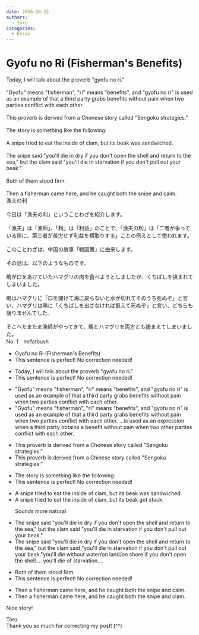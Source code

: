 ```yaml
---
date: 2016-10-22
authors:
  - toru
categories:
  - Essay
---
```


<h1 id="subject_show">Gyofu no Ri (Fisherman's Benefits)</h1>
<div class="date" hidden>Oct 22, 2016 14:15</div>
<div id="post"><div id="body_show_ori">
Today, I will talk about the proverb "gyofu no ri."<br/><br/>"Gyofu" means "fisherman", "ri" means "benefits", and "gyofu no ri" is used as an example of that a third party grabs benefits without pain when two parties conflict with each other.<br/><br/>This proverb is derived from a Chonese story called "Sengoku strategies."<br/><br/>The story is something like the following:<br/><br/>A snipe tried to eat the inside of clam, but its beak was sandwiched.<br/><br/>The snipe said "you'll die in dry if you don't open the shell and return to the sea," but the clam said "you'll die in starvation if you don't pull out your beak."<br/><br/>Both of them stood firm.<br/><br/>Then a fisherman came here, and he caught both the snipe and calm.
</div></div>

<!-- more -->

<div id="post_ja"><div id="body_show_mo">
漁夫の利<br/><br/>今日は「漁夫の利」ということわざを紹介します。<br/><br/>「漁夫」は「漁師」、「利」は「利益」のことで、「漁夫の利」は「二者が争っている隙に、第三者が苦労せず利益を横取りする」ことの例えとして使われます。<br/><br/>このことわざは、中国の故事「戦国策」に由来します。<br/><br/>その話は、以下のようなものです。<br/><br/>鴫が口をあけていたハマグリの肉を食べようとしましたが、くちばしを挟まれてしまいました。<br/><br/>鴫はハマグリに「口を開けて海に戻らないと水が切れてそのうち死ぬぞ」と言い、ハマグリは鴫に「くちばしを出さなければ飢えて死ぬぞ」と言い、どちらも譲りませんでした。<br/><br/>そこへたまたま漁師がやってきて、鴫とハマグリを両方とも捕まえてしまいました。
</div></div>
<div id="block"><div class="first_name"> No. 1　<span class="just_name">mrfatbush</span></div><div id="block2">
<ul class="correction_field">
<li class="incorrect">Gyofu no Ri (Fisherman's Benefits)</li>
<li class="corrected perfect">This sentence is perfect! No correction needed!</li>
</ul>
<ul class="correction_field">
<li class="incorrect">Today, I will talk about the proverb "gyofu no ri."</li>
<li class="corrected perfect">This sentence is perfect! No correction needed!</li>
</ul>
<ul class="correction_field">
<li class="incorrect">"Gyofu" means "fisherman", "ri" means "benefits", and "gyofu no ri" is used as an example of that a third party grabs benefits without pain when two parties conflict with each other.</li>
<li class="corrected correct">
"Gyofu" means "fisherman", "ri" means "benefits", and "gyofu no ri" is used as an example of that a third party grabs benefits without pain when two parties conflict with each other. ...is used as an expression when a third party obtains a benefit without pain when two other parties conflict with each other. 
</li>
</ul>
<ul class="correction_field">
<li class="incorrect">This proverb is derived from a Chonese story called "Sengoku strategies."</li>
<li class="corrected correct">
This proverb is derived from a Chinese story called "Sengoku strategies."
</li>
</ul>
<ul class="correction_field">
<li class="incorrect">The story is something like the following:</li>
<li class="corrected perfect">This sentence is perfect! No correction needed!</li>
</ul>
<ul class="correction_field">
<li class="incorrect">A snipe tried to eat the inside of clam, but its beak was sandwiched.</li>
<li class="corrected correct">
A snipe tried to eat the inside of clam, but its beak got stuck.
<p class="correction_comment">Sounds more natural</p>
</li>
</ul>
<ul class="correction_field">
<li class="incorrect">The snipe said "you'll die in dry if you don't open the shell and return to the sea," but the clam said "you'll die in starvation if you don't pull out your beak."</li>
<li class="corrected correct">
The snipe said "you'll die in dry if you don't open the shell and return to the sea," but the clam said "you'll die in starvation if you don't pull out your beak."you'll die without water/on land/on shore if you don't open the shell.... you'll die of starvation....
</li>
</ul>
<ul class="correction_field">
<li class="incorrect">Both of them stood firm.</li>
<li class="corrected perfect">This sentence is perfect! No correction needed!</li>
</ul>
<ul class="correction_field">
<li class="incorrect">Then a fisherman came here, and he caught both the snipe and calm.</li>
<li class="corrected correct">
Then a fisherman came here, and he caught both the snipe and clam.
</li>
</ul>
<p class="comment_small">
 Nice story!
</p>

</div><div class="name"><span class="just_name">Toru</span><br>
Thank you so much for correcting my post! (^^)
</div>
</div>
